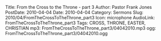Title: From the Cross to the Throne - part 3
Author: Pastor Frank Jones
PostDate: 2010-04-04
Date: 2010-04-04
Category: Sermons
Slug: 2010/04/FromTheCrossToTheThrone_part3
Icon: microphone
AudioLink: FromTheCrossToTheThrone_part3
Tags: CROSS, THRONE, EASTER, CHRISTIAN
mp3: FromTheCrossToTheThrone_part3/04042010.mp3
ogg: FromTheCrossToTheThrone_part3/04042010.ogg
